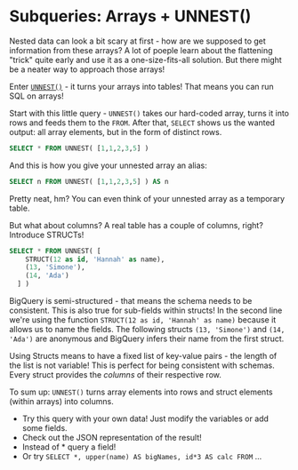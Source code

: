 # Subqueries: Arrays + UNNEST()

Nested data can look a bit scary at first - how are we supposed to get information from these arrays? A lot of poeple learn about the flattening "trick" quite early and use it as a one-size-fits-all solution. But there might be a neater way to approach those arrays!

Enter [`UNNEST()`](https://cloud.google.com/bigquery/docs/reference/standard-sql/query-syntax#unnest) - it turns your arrays into tables! That means you can run SQL on arrays!

Start with this little query - `UNNEST()` takes our hard-coded array, turns it into rows and feeds them to the `FROM`. After that, `SELECT` shows us the wanted output: all array elements, but in the form of distinct rows. 
```sql
SELECT * FROM UNNEST( [1,1,2,3,5] )
```

And this is how you give your unnested array an alias:

```sql
SELECT n FROM UNNEST( [1,1,2,3,5] ) AS n
```
Pretty neat, hm? You can even think of your unnested array as a temporary table.

But what about columns? A real table has a couple of columns, right? Introduce STRUCTs!
```sql
SELECT * FROM UNNEST( [ 
    STRUCT(12 as id, 'Hannah' as name),
    (13, 'Simone'),
    (14, 'Ada')
  ] )
```

BigQuery is semi-structured - that means the schema needs to be consistent. This is also true for sub-fields within structs!
In the second line we're using the function `STRUCT(12 as id, 'Hannah' as name)` because it allows us to name the fields. The following structs `(13, 'Simone')` and `(14, 'Ada')` are anonymous and BigQuery infers their name from the first struct.

Using Structs means to have a fixed list of key-value pairs - the length of the list is not variable! This is perfect for being consistent with schemas. Every struct provides the *columns* of their respective row. 

To sum up: `UNNEST()` turns array elements into rows and struct elements (within arrays) into columns.

- Try this query with your own data! Just modify the variables or add some fields.
- Check out the JSON representation of the result!
- Instead of * query a field!
- Or try `SELECT *, upper(name) AS bigNames, id*3 AS calc FROM` ...


